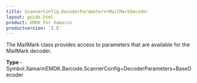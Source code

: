 ```yaml
---
title: ScannerConfig.DecoderParameters+MailMarkDecoder
layout: guide.html
product: EMDK For Xamarin 
productversion: '2.5' 
---
```

The MailMark class provides access to parameters that are available for the MailMark decoder.

**Type** - Symbol.XamarinEMDK.Barcode.ScannerConfig+DecoderParameters+BaseDecoder

